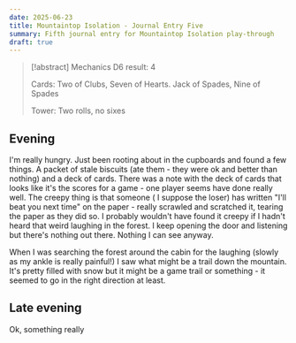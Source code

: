 ```yaml
---
date: 2025-06-23
title: Mountaintop Isolation - Journal Entry Five
summary: Fifth journal entry for Mountaintop Isolation play-through
draft: true
---
```

> [!abstract] Mechanics
> D6 result: 4
> 
> Cards: Two of Clubs, Seven of Hearts. Jack of Spades, Nine of Spades
> 
> Tower: Two rolls, no sixes

## Evening

I'm really hungry. Just been rooting about in the cupboards and found a few things. A packet of stale biscuits (ate them - they were ok and better than nothing) and a deck of cards. There was a note with the deck of cards that looks like it's the scores for a game - one player seems have done really well. The creepy thing is that someone ( I suppose the loser) has written "I'll beat you next time" on the paper - really scrawled and scratched it, tearing the paper as they did so. I probably wouldn't have found it creepy if I hadn't heard that weird laughing in the forest. I keep opening the door and listening but there's nothing out there. Nothing I can see anyway.

When I was searching the forest around the cabin for the laughing (slowly as my ankle is really painful!) I saw what might be a trail down the mountain. It's pretty filled with snow but it might be a game trail or something - it seemed to go in the right direction at least.

## Late evening

Ok, something really 